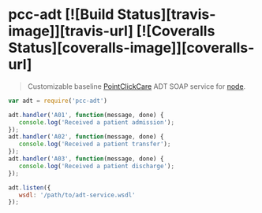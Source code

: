 # pcc-adt [![Build Status][travis-image]][travis-url] [![Coveralls Status][coveralls-image]][coveralls-url]

> Customizable baseline [PointClickCare](https://www.pointclickcare.com/) ADT SOAP service for [node](http://nodejs.org).

```js
var adt = require('pcc-adt')

adt.handler('A01', function(message, done) {
   console.log('Received a patient admission');
});
adt.handler('A02', function(message, done) {
   console.log('Received a patient transfer');
});
adt.handler('A03', function(message, done) {
   console.log('Received a patient discharge');
});

adt.listen({
   wsdl: '/path/to/adt-service.wsdl'
});
```
